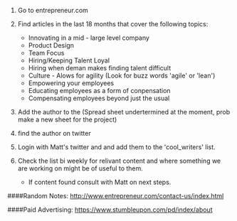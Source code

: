 1. Go to entrepreneur.com
2. Find articles in the last 18 months that cover the following topics: 
	* Innovating in a mid - large level company
	* Product Design
	* Team Focus
	* Hiring/Keeping Talent Loyal
	* Hiring when deman makes finding talent difficult
	* Culture - Alows for agility (Look for buzz words 'agile' or 'lean')
	* Empowering your employees
 	* Educating employees as a form of conpensation
	* Compensating employees beyond just the usual

3. Add the author to the (Spread sheet undertermined at the moment, prob make a new sheet for the project)
4. find the author on twitter
5. Login with Matt's twitter and  and add them to the 'cool_writers' list.
6. Check the list bi weekly for relivant content and where something we are working on might be of useful to them. 
	* If content found consult with Matt on next steps.








####Random Notes:
http://www.entrepreneur.com/contact-us/index.html


####Paid Advertising:
https://www.stumbleupon.com/pd/index/about
